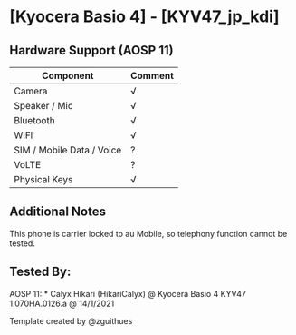 # [Kyocera Basio 4] - [KYV47_jp_kdi]

## Hardware Support (AOSP 11)

| Component                 |      Comment                                              |
|---------------------------|-----------------------------------------------------------|
| Camera                    | √                                                         |
| Speaker / Mic             | √                                                         |
| Bluetooth                 | √                                                         |
| WiFi                      | √                                                         |
| SIM / Mobile Data / Voice | ?                                                         |
| VoLTE                     | ?                                                         |
| Physical Keys             | √                                                         |

## Additional Notes

This phone is carrier locked to au Mobile, so telephony function cannot be tested.

## Tested By:

AOSP 11: * Calyx Hikari (HikariCalyx) @ Kyocera Basio 4 KYV47 1.070HA.0126.a @ 14/1/2021

Template created by @zguithues